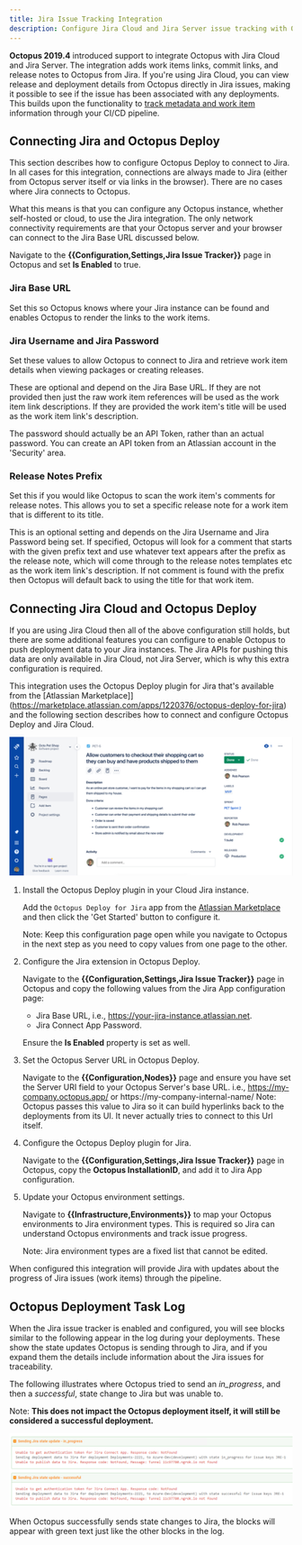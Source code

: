 ```yaml
---
title: Jira Issue Tracking Integration
description: Configure Jira Cloud and Jira Server issue tracking with Octopus.
---
```


**Octopus 2019.4** introduced support to integrate Octopus with Jira Cloud and Jira Server. The integration adds work items links, commit links, and release notes to Octopus from Jira. If you're using Jira Cloud, you can view release and deployment details from Octopus directly in Jira issues, making it possible to see if the issue has been associated with any deployments. This builds upon the functionality to [track metadata and work item](/docs/api-and-integration/metadata/index.md) information through your CI/CD pipeline.

## Connecting Jira and Octopus Deploy

This section describes how to configure Octopus Deploy to connect to Jira. In all cases for this integration, connections are always made to Jira (either from Octopus server itself or via links in the browser). There are no cases where Jira connects to Octopus.

What this means is that you can configure any Octopus instance, whether self-hosted or cloud, to use the Jira integration. The only network connectivity requirements are that your Octopus server and your browser can connect to the Jira Base URL discussed below.

<!-- steps go here -->

Navigate to the **{{Configuration,Settings,Jira Issue Tracker}}** page in Octopus and set **Is Enabled** to true.

### Jira Base URL

Set this so Octopus knows where your Jira instance can be found and enables Octopus to render the links to the work items.

### Jira Username and Jira Password

Set these values to allow Octopus to connect to Jira and retrieve work item details when viewing packages or creating releases.

These are optional and depend on the Jira Base URL. If they are not provided then just the raw work item references will be used as the work item link descriptions. If they are provided the work item's title will be used as the work item link's description.

The password should actually be an API Token, rather than an actual password. You can create an API token from an Atlassian account in the 'Security' area.

### Release Notes Prefix

Set this if you would like Octopus to scan the work item's comments for release notes. This allows you to set a specific release note for a work item that is different to its title.

This is an optional setting and depends on the Jira Username and Jira Password being set. If specified, Octopus will look for a comment that starts with the given prefix text and use whatever text appears after the prefix as the release note, which will come through to the release notes templates etc as the work item link's description. If not comment is found with the prefix then Octopus will default back to using the title for that work item.

## Connecting Jira Cloud and Octopus Deploy

If you are using Jira Cloud then all of the above configuration still holds, but there are some additional features you can configure to enable Octopus to push deployment data to your Jira instances. The Jira APIs for pushing this data are only available in Jira Cloud, not Jira Server, which is why this extra configuration is required.

This integration uses the Octopus Deploy plugin for Jira that's available from the [Atlassian Marketplace]](https://marketplace.atlassian.com/apps/1220376/octopus-deploy-for-jira) and the following section describes how to connect and configure Octopus Deploy and Jira Cloud.

![Jira Deployments](jira-deployment.png "width=500")

1. Install the Octopus Deploy plugin in your Cloud Jira instance.

    Add the `Octopus Deploy for Jira` app from the [Atlassian Marketplace](https://marketplace.atlassian.com/apps/1220376/octopus-deploy-for-jira) and then click the 'Get Started' button to configure it.

    Note: Keep this configuration page open while you navigate to Octopus in the next step as you need to copy values from one page to the other.

1. Configure the Jira extension in Octopus Deploy.

    Navigate to the **{{Configuration,Settings,Jira Issue Tracker}}** page in Octopus and copy the following values from the Jira App configuration page:

    - Jira Base URL, i.e., https://your-jira-instance.atlassian.net.
    - Jira Connect App Password.

    Ensure the **Is Enabled** property is set as well.

1. Set the Octopus Server URL in Octopus Deploy.

    Navigate to the **{{Configuration,Nodes}}** page and ensure you have set the Server URI field to your Octopus Server's base URL. i.e., https://my-company.octopus.app/ or https://my-company-internal-name/
    Note: Octopus passes this value to Jira so it can build hyperlinks back to the deployments from its UI. It never actually tries to connect to this Url itself.

1. Configure the Octopus Deploy plugin for Jira.

    Navigate to the **{{Configuration,Settings,Jira Issue Tracker}}** page in Octopus, copy the **Octopus InstallationID**, and add it to Jira App configuration.

1. Update your Octopus environment settings.

    Navigate to **{{Infrastructure,Environments}}** to map your Octopus environments to Jira environment types. This is required so Jira can understand Octopus environments and track issue progress.

    Note: Jira environment types are a fixed list that cannot be edited.

When configured this integration will provide Jira with updates about the progress of Jira issues (work items) through the pipeline.

## Octopus Deployment Task Log

When the Jira issue tracker is enabled and configured, you will see blocks similar to the following appear in the log during your deployments. These show the state updates Octopus is sending through to Jira, and if you expand them the details include information about the Jira issues for traceability.

The following illustrates where Octopus tried to send an _in_progress_, and then a _successful_, state change to Jira but was unable to.

Note: **This does not impact the Octopus deployment itself, it will still be considered a successful deployment.**

![Deployment task log](deploy-task-log.png)

When Octopus successfully sends state changes to Jira, the blocks will appear with green text just like the other blocks in the log.

